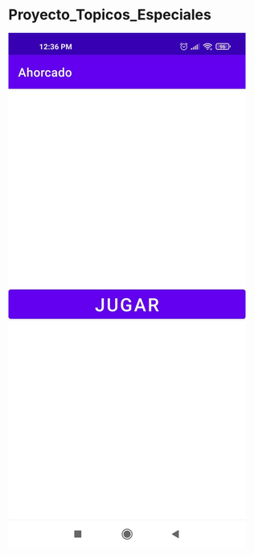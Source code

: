 # Proyecto_Topicos_Especiales

![ScreenShot](https://github.com/JeffersonCaiza/Proyecto_Topicos_Especiales/blob/main/1.jpg?raw=true)

